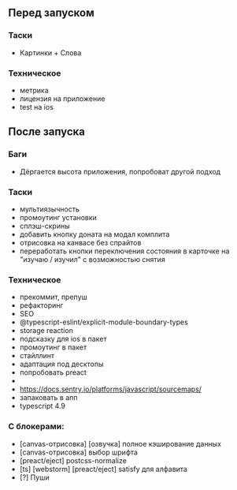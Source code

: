 ## Перед запуском

### Таски

- Картинки + Слова

### Техническое

- метрика
- лицензия на приложение
- test на ios

## После запуска

### Баги

- Дёргается высота приложения, попробоват другой подход

### Таски

- мультиязычность
- промоутинг установки
- сплэш-скрины
- добавить кнопку доната на модал комплита
- отрисовка на канвасе без спрайтов
- переработать кнопки переключения состояния в карточке на "изучаю / изучил" с возможностью снятия

### Техническое

- прекоммит, препуш
- рефакторинг
- SEO
- @typescript-eslint/explicit-module-boundary-types
- storage reaction
- подсказку для ios в пакет
- промоутинг в пакет
- стайллинт
- адаптация под десктопы
- попробовать preact
- <link rel="icon" type="image/svg+xml" href="%PUBLIC_URL%/pwa/favicon.svg">
- https://docs.sentry.io/platforms/javascript/sourcemaps/
- запаковать в апп
- typescript 4.9

### С блокерами:

- [canvas-отрисовка] [озвучка] полное кэширование данных
- [canvas-отрисовка] выбор шрифта
- [preact/eject] postcss-normalize
- [ts] [webstorm] [preact/eject] satisfy  для алфавита
- [?] Пуши
